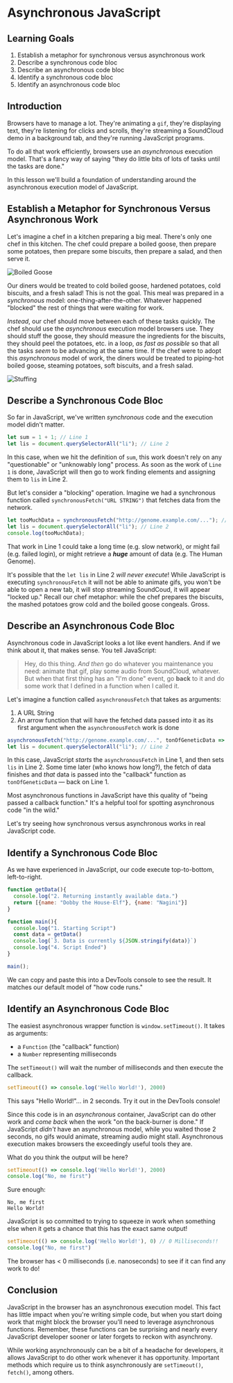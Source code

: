 # Asynchronous JavaScript

## Learning Goals

1. Establish a metaphor for synchronous versus asynchronous work
2. Describe a synchronous code bloc
3. Describe an asynchronous code bloc
4. Identify a synchronous code bloc
5. Identify an asynchronous code bloc

## Introduction

Browsers have to manage a lot. They're animating a `gif`, they're displaying
text, they're listening for clicks and scrolls, they're streaming a SoundCloud
demo in a background tab, and they're running JavaScript programs.

To do all that work efficiently, browsers use an _asynchronous_ execution model.
That's a fancy way of saying "they do little bits of lots of tasks until
the tasks are done."

In this lesson we'll build a foundation of understanding around the
asynchronous execution model of JavaScript.

## Establish a Metaphor for Synchronous Versus Asynchronous Work

Let's imagine a chef in a kitchen preparing a big meal. There's only one chef in
this kitchen. The chef could prepare a boiled goose, then prepare some potatoes,
then prepare some biscuits, then prepare a salad, and then serve it.

![Boiled Goose](https://media.giphy.com/media/zE0zR9u9oR54Y/giphy.gif)

Our diners would be treated to cold boiled goose, hardened potatoes, cold
biscuits, and a fresh salad! This is not the goal. This meal was prepared in a
_synchronous_ model: one-thing-after-the-other. Whatever happened "blocked" the
rest of things that were waiting for work.

_Instead_, our chef should move between each of these tasks quickly. The chef
should use the _asynchronous_ execution model browsers use. They should stuff
the goose, they should measure the ingredients for the biscuits, they should
peel the potatoes, etc. in a loop, _as fast as possible_ so that all the tasks
_seem_ to be advancing at the same time. If the chef were to adopt this
_asynchronous_ model of work, the diners would be treated to piping-hot
boiled goose, steaming potatoes, soft biscuits, and a fresh salad.

![Stuffing](https://media.giphy.com/media/AGc4wSw993mOQ/giphy.gif)

## Describe a Synchronous Code Bloc

So far in JavaScript, we've written _synchronous_ code and the execution
model didn't matter.

```js
let sum = 1 + 1; // Line 1
let lis = document.querySelectorAll("li"); // Line 2
```

In this case, when we hit the definition of `sum`, this work doesn't rely on
any "questionable" or "unknowably long" process. As soon as the work of `Line
1` is done, JavaScript will then go to work finding elements and assigning them
to `lis` in Line 2.

But let's consider a "blocking" operation. Imagine we had a synchronous function
called `synchronousFetch("URL STRING")` that fetches data from the network.

```js
let tooMuchData = synchronousFetch("http://genome.example.com/..."); // Line 1
let lis = document.querySelectorAll("li"); // Line 2
console.log(tooMuchData);
```

That work in Line 1 could take a long time (e.g. slow network), or might fail
(e.g. failed login), or might retrieve a ***huge*** amount of data (e.g. The Human
Genome).

It's possible that the `let lis` in Line 2 _will never execute_! While
JavaScript is executing `synchronousFetch` it will not be able to animate gifs,
you won't be able to open a new tab, it will stop streaming SoundCoud, it will
appear "locked up." Recall our chef metaphor: while the chef prepares the biscuits,
the mashed potatoes grow cold and the boiled goose congeals. Gross.

## Describe an Asynchronous Code Bloc

Asynchronous code in JavaScript looks a lot like event handlers. And if we
think about it, that makes sense. You tell JavaScript:

> Hey, do this thing. _And then_ go do whatever you maintenance you need:
> animate that gif, play some audio from SoundCloud, whatever. But when that
> first thing has an "I'm done" event, go **back** to it and do some work that
> I defined in a function when I called it.

Let's imagine a function called `asynchronousFetch` that takes as arguments:

1. A URL String
2. An arrow function that will have the fetched data passed into it as its
   first argument when the `asynchronousFetch` work is done

```js
asynchronousFetch("http://genome.example.com/...", tonOfGeneticData => sequenceClone(tonOfGeneticData)); // Line 1
let lis = document.querySelectorAll("li"); // Line 2
```

In this case, JavaScript _starts_ the `asynchronousFetch` in Line 1, and then
sets `lis` in Line 2.  Some time later (who knows how long?), the fetch of data
finishes and _that_ data is passed into the "callback" function as
`tonOfGeneticData` &mdash; back on Line 1.

Most asynchronous functions in JavaScript have this quality of "being passed a
callback function." It's a helpful tool for spotting asynchronous code "in the
wild."

Let's try seeing how synchronous versus asynchronous works in real JavaScript
code.

## Identify a Synchronous Code Bloc

As we have experienced in JavaScript, our code execute top-to-bottom,
left-to-right.

```js
function getData(){
  console.log("2. Returning instantly available data.")
  return [{name: "Dobby the House-Elf"}, {name: "Nagini"}]
}

function main(){
  console.log("1. Starting Script")
  const data = getData()
  console.log(`3. Data is currently ${JSON.stringify(data)}`)
  console.log("4. Script Ended")
}

main();
```

We can copy and paste this into a DevTools console to see the result. It
matches our default model of "how code runs."

## Identify an Asynchronous Code Bloc

The easiest asynchronous wrapper function is `window.setTimeout()`. It takes as
arguments:

* a `Function` (the "callback" function)
* a `Number` representing milliseconds

The `setTimeout()` will wait the number of milliseconds and then execute the
callback.

```js
setTimeout(() => console.log('Hello World!'), 2000)
```

This says "Hello World!"... in 2 seconds. Try it out in the DevTools console!

Since this code is in an _asynchronous_ container, JavaScript can do other work
and _come back_ when the work "on the back-burner is done." If JavaScript
_didn't_ have an asynchronous model, while you waited those 2 seconds, no gifs
would animate, streaming audio might stall. Asynchronous execution makes
browsers the exceedingly useful tools they are.

What do you think the output will be here?

```js
setTimeout(() => console.log('Hello World!'), 2000)
console.log("No, me first")
```

Sure enough:

```text
No, me first
Hello World!
```

JavaScript is so committed to trying to squeeze in work when something else
when it gets a chance that this has the exact same output!

```js
setTimeout(() => console.log('Hello World!'), 0) // 0 Milliseconds!!
console.log("No, me first")
```

The browser has < 0 milliseconds (i.e. nanoseconds) to see if it can find any
work to do!

## Conclusion

JavaScript in the browser has an asynchronous execution model. This fact has
little impact when you're writing simple code, but when you start doing work
that might block the browser you'll need to leverage asynchronous functions.
Remember, these functions can be surprising and nearly every JavaScript
developer sooner or later forgets to reckon with asynchrony.

While working asynchronously can be a bit of a headache for developers, it
allows JavaScript to do other work whenever it has opportunity. Important
methods which require us to think asynchronously are `setTimeout()`, `fetch()`,
among others.
